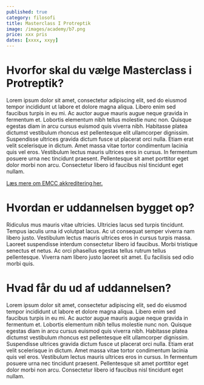 ```yaml
---
published: true
category: filosofi
title: Masterclass I Protreptik
image: /images/academy/b7.png
price: xxx pris
dates: [xxxx, xxyy]
---
```


# Hvorfor skal du vælge Masterclass i Protreptik?

Lorem ipsum dolor sit amet, consectetur adipiscing elit, sed do eiusmod tempor incididunt ut labore et dolore magna aliqua. Libero enim sed faucibus turpis in eu mi. Ac auctor augue mauris augue neque gravida in fermentum et. Lobortis elementum nibh tellus molestie nunc non. Quisque egestas diam in arcu cursus euismod quis viverra nibh. Habitasse platea dictumst vestibulum rhoncus est pellentesque elit ullamcorper dignissim. Suspendisse ultrices gravida dictum fusce ut placerat orci nulla. Etiam erat velit scelerisque in dictum. Amet massa vitae tortor condimentum lacinia quis vel eros. Vestibulum lectus mauris ultrices eros in cursus. In fermentum posuere urna nec tincidunt praesent. Pellentesque sit amet porttitor eget dolor morbi non arcu. Consectetur libero id faucibus nisl tincidunt eget nullam.

[Læs mere om EMCC akkreditering her.](#)

# Hvordan er uddannelsen bygget op?

Ridiculus mus mauris vitae ultricies. Ultricies lacus sed turpis tincidunt. Tempus iaculis urna id volutpat lacus. Ac ut consequat semper viverra nam libero justo. Vestibulum lectus mauris ultrices eros in cursus turpis massa. Laoreet suspendisse interdum consectetur libero id faucibus. Morbi tristique senectus et netus. Ac orci phasellus egestas tellus rutrum tellus pellentesque. Viverra nam libero justo laoreet sit amet. Eu facilisis sed odio morbi quis.

# Hvad får du ud af uddannelsen?

Lorem ipsum dolor sit amet, consectetur adipiscing elit, sed do eiusmod tempor incididunt ut labore et dolore magna aliqua. Libero enim sed faucibus turpis in eu mi. Ac auctor augue mauris augue neque gravida in fermentum et. Lobortis elementum nibh tellus molestie nunc non. Quisque egestas diam in arcu cursus euismod quis viverra nibh. Habitasse platea dictumst vestibulum rhoncus est pellentesque elit ullamcorper dignissim. Suspendisse ultrices gravida dictum fusce ut placerat orci nulla. Etiam erat velit scelerisque in dictum. Amet massa vitae tortor condimentum lacinia quis vel eros. Vestibulum lectus mauris ultrices eros in cursus. In fermentum posuere urna nec tincidunt praesent. Pellentesque sit amet porttitor eget dolor morbi non arcu. Consectetur libero id faucibus nisl tincidunt eget nullam.